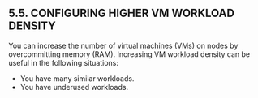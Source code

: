 ## 5.5. CONFIGURING HIGHER VM WORKLOAD DENSITY

You can increase the number of virtual machines (VMs) on nodes by overcommitting memory (RAM). Increasing VM workload density can be useful in the following situations:

- You have many similar workloads.
- You have underused workloads.

<!-- image -->

